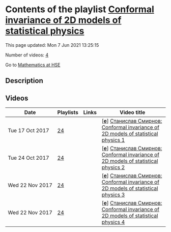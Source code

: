 # Contents of the playlist [Conformal invariance of 2D models of statistical physics](https://www.youtube.com/playlist?list=PLq3E5oubNNoCWE_VZnoJaH-NjhUgvmwpK)

This page updated: Mon 7 Jun 2021 13:25:15

Number of videos: [4](#videos)

Go to [Mathematics at HSE](../README.md)

## Description



## Videos

|Date|Playlists|Links|Video title|
|---|---|---|---|
| Tue&nbsp;17&nbsp;Oct&nbsp;2017 | [24](../playlists/24 "Conformal invariance of 2D models of statistical physics") |  | [[**e**](https://studio.youtube.com/video/3N3W0cknRzA/edit "Edit")] [Станислав Смирнов: Conformal invariance of 2D models of statistical physics 1](https://www.youtube.com/watch?v=3N3W0cknRzA&list=PLq3E5oubNNoCWE_VZnoJaH-NjhUgvmwpK) |
| Tue&nbsp;24&nbsp;Oct&nbsp;2017 | [24](../playlists/24 "Conformal invariance of 2D models of statistical physics") |  | [[**e**](https://studio.youtube.com/video/zRlixwp7kqA/edit "Edit")] [Станислав Смирнов: Conformal invariance of 2D models of statistical physics 2](https://www.youtube.com/watch?v=zRlixwp7kqA&list=PLq3E5oubNNoCWE_VZnoJaH-NjhUgvmwpK) |
| Wed&nbsp;22&nbsp;Nov&nbsp;2017 | [24](../playlists/24 "Conformal invariance of 2D models of statistical physics") |  | [[**e**](https://studio.youtube.com/video/4-Ci0rGK_So/edit "Edit")] [Станислав Смирнов: Conformal invariance of 2D models of statistical physics 3](https://www.youtube.com/watch?v=4-Ci0rGK_So&list=PLq3E5oubNNoCWE_VZnoJaH-NjhUgvmwpK) |
| Wed&nbsp;22&nbsp;Nov&nbsp;2017 | [24](../playlists/24 "Conformal invariance of 2D models of statistical physics") |  | [[**e**](https://studio.youtube.com/video/skKLNJVbPyg/edit "Edit")] [Станислав Смирнов: Conformal invariance of 2D models of statistical physics 4](https://www.youtube.com/watch?v=skKLNJVbPyg&list=PLq3E5oubNNoCWE_VZnoJaH-NjhUgvmwpK) |
